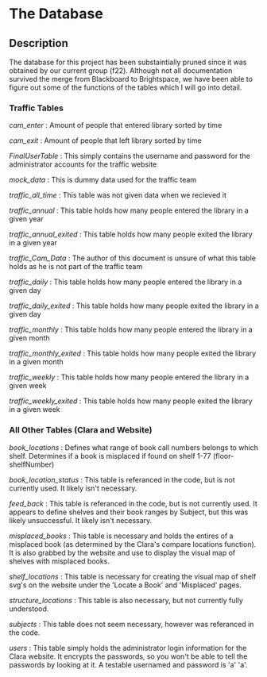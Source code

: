 # The Database

## Description

The database for this project has been substaintially pruned since it was obtained by our current group (f22). Although not all documentation survived the merge from Blackboard to Brightspace, we have been able to figure out some of the functions of the tables which I will go into detail.

### Traffic Tables

*cam_enter*
: Amount of people that entered library sorted by time

*cam_exit*
: Amount of people that left library sorted by time

*FinalUserTable*
: This simply contains the username and password for the administrator accounts for the traffic website

*mock_data*
: This is dummy data used for the traffic team

*traffic_all_time*
: This table was not given data when we recieved it

*traffic_annual*
: This table holds how many people entered the library in a given year

*traffic_annual_exited*
: This table holds how many people exited the library in a given year

*traffic_Cam_Data*
: The author of this document is unsure of what this table holds as he is not part of the traffic team

*traffic_daily*
: This table holds how many people entered the library in a given day

*traffic_daily_exited*
: This table holds how many people exited the library in a given day

*traffic_monthly*
: This table holds how many people entered the library in a given month

*traffic_monthly_exited*
: This table holds how many people exited the library in a given month

*traffic_weekly*
: This table holds how many people entered the library in a given week

*traffic_weekly_exited*
: This table holds how many people exited the library in a given week

### All Other Tables (Clara and Website)

*book_locations*
: Defines what range of book call numbers belongs to which shelf. Determines if a book is misplaced if found on shelf 1-77 (floor-shelfNumber)

*book_location_status*
: This table is referanced in the code, but is not currently used. It likely isn't necessary.

*feed_back*
: This table is referanced in the code, but is not currently used. It appears to define shelves and their book ranges by Subject, but this was likely unsuccessful. It likely isn't necessary.

*misplaced_books*
: This table is necessary and holds the entires of a misplaced book (as determined by the Clara's compare locations function). It is also grabbed by the website and use to display the visual map of shelves with misplaced books.

*shelf_locations*
: This table is necessary for creating the visual map of shelf svg's on the website under the 'Locate a Book' and 'Misplaced' pages.

*structure_locations*
: This table is also necessary, but not currently fully understood.

*subjects*
: This table does not seem necessary, however was referanced in the code.

*users*
: This table simply holds the administrator login information for the Clara website. It encrypts the passwords, so you won't be able to tell the passwords by looking at it. A testable usernamed and password is 'a' 'a'.
